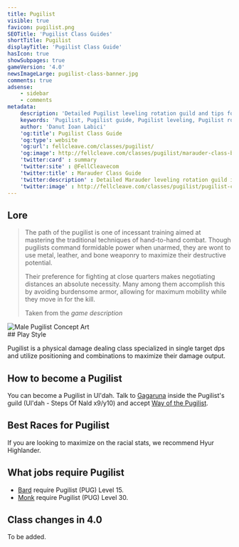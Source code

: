 ```yaml
---
title: Pugilist
visible: true
favicon: pugilist.png
SEOTitle: 'Pugilist Class Guides'
shortTitle: Pugilist
displayTitle: 'Pugilist Class Guide'
hasIcon: true
showSubpages: true
gameVersion: '4.0'
newsImageLarge: pugilist-class-banner.jpg
comments: true
adsense:
    - sidebar
    - comments
metadata:
    description: 'Detailed Pugilist leveling rotation guild and tips for a better class understanding.'
    keywords: 'Pugilist, Pugilist guide, Pugilist leveling, Pugilist rotation, how to become an Pugilist'
    author: 'Danut Ioan Labici'
    'og:title': Pugilist Class Guide
    'og:type': website
    'og:url': fellcleave.com/classes/pugilist/
    'og:image': http://fellcleave.com/classes/pugilist/marauder-class-banner.jpg
    'twitter:card' : summary
    'twitter:site' : @FellCleavecom
    'twitter:title' : Marauder Class Guide
    'twitter:description' : Detailed Marauder leveling rotation guild including detailed Hunting Logs for each rank.
    'twitter:image' : http://fellcleave.com/classes/pugilist/pugilist-class-banner.jpg   
---
```


## Lore
<div class="row">
  <div class="col-md-6">
      <blockquote>
          <p>The path of the pugilist is one of incessant training aimed at mastering the traditional techniques of hand-to-hand combat. Though pugilists command formidable power when unarmed, they are wont to use metal, leather, and bone weaponry to maximize their destructive potential.</p>
          <p>Their preference for fighting at close quarters makes negotiating distances an absolute necessity. Many among them accomplish this by avoiding burdensome armor, allowing for maximum mobility while they move in for the kill.</p>
          <footer>Taken from the <cite title="Source Title">game description</cite></footer>
    </blockquote>
  </div>
  
  <div class="col-md-4">
      <img src="http://fellcleave.com/user/pages/03.classes/pugilist/pugilist-art.jpg" alt="Male Pugilist Concept Art">
  </div>   
</div>
## Play Style

Pugilist is a physical damage dealing class specialized in single target dps and utilize positioning and combinations to maximize their damage output.

## How to become a Pugilist
You can become a Pugilist in Ul'dah. Talk to [Gagaruna](http://xivdb.com/npc/1001286/gagaruna) inside the Pugilist's guild (Ul'dah - Steps Of Nald x9/y10) and accept [Way of the Pugilist](http://xivdb.com/quest/66069/way+of+the+pugilist). 

## Best Races for Pugilist
If you are looking to maximize on the racial stats, we recommend Hyur Highlander. 

## What jobs require Pugilist
* [Bard](http://fellcleave.com/jobs/bard) require Pugilist (PUG) Level 15.
* [Monk](http://fellcleave.com/jobs/monk) require Pugilist (PUG) Level 30.

## Class changes in 4.0
To be added.
